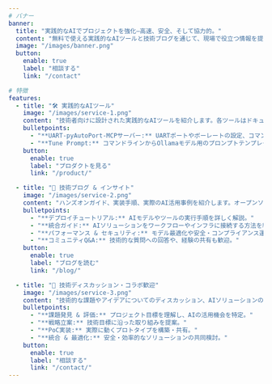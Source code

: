 ```yaml
---
# バナー
banner:
  title: "実践的なAIでプロジェクトを強化—高速、安全、そして協力的。"
  content: "無料で使える実践的なAIツールと技術ブログを通じて、現場で役立つ情報を提供します。ハンズオンリソース、実装ガイド、実践的な知見を登録不要・営業なしで公開。技術的な課題やニーズについてのディスカッションも歓迎します。"
  image: "/images/banner.png"
  button:
    enable: true
    label: "相談する"
    link: "/contact"

# 特徴
features:
  - title: "🛠️ 実践的なAIツール"
    image: "/images/service-1.png"
    content: "技術者向けに設計された実践的なAIツールを紹介します。各ツールはドキュメント付きで、すぐに統合可能—登録不要。自動化やプロンプトエンジニアリングなどのソリューションを体験してください。"
    bulletpoints:
      - "**UART‑pyAutoPort‑MCPサーバー:** UARTポートやボーレートの設定、コマンド送信、MCPプロトコルによるシリアル自動化が簡単にできます。"
      - "**Tune Prompt:** コマンドラインからOllamaモデル用のプロンプトテンプレートを対話的に調整・テスト・改善できます。"
    button:
      enable: true
      label: "プロダクトを見る"
      link: "/product/"

  - title: "📰 技術ブログ & インサイト"
    image: "/images/service-2.png"
    content: "ハンズオンガイド、実装手順、実際のAI活用事例を紹介します。オープンソースモデルのデプロイから既存システムへのAI統合まで、実践的なコード例やトラブルシューティングも掲載。"
    bulletpoints:
      - "**デプロイチュートリアル:** AIモデルやツールの実行手順を詳しく解説。"
      - "**統合ガイド:** AIソリューションをワークフローやインフラに接続する方法を紹介。"
      - "**パフォーマンス & セキュリティ:** モデル最適化や安全・コンプライアンス運用の知見。"
      - "**コミュニティQ&A:** 技術的な質問への回答や、経験の共有も歓迎。"
    button:
      enable: true
      label: "ブログを読む"
      link: "/blog/"

  - title: "💬 技術ディスカッション・コラボ歓迎"
    image: "/images/service-3.png"
    content: "技術的な課題やアイデアについてのディスカッション、AIソリューションの共同検討を歓迎します。営業目的ではなく、率直な技術交流を目指しています。"
    bulletpoints:
      - "**課題発見 & 評価:** プロジェクト目標を理解し、AIの活用機会を特定。"
      - "**戦略立案:** 技術目標に沿った取り組みを提案。"
      - "**PoC実装:** 実際に動くプロトタイプを構築・共有。"
      - "**統合 & 最適化:** 安全・効率的なソリューションの共同検討。"
    button:
      enable: true
      label: "相談する"
      link: "/contact/"
---
```

